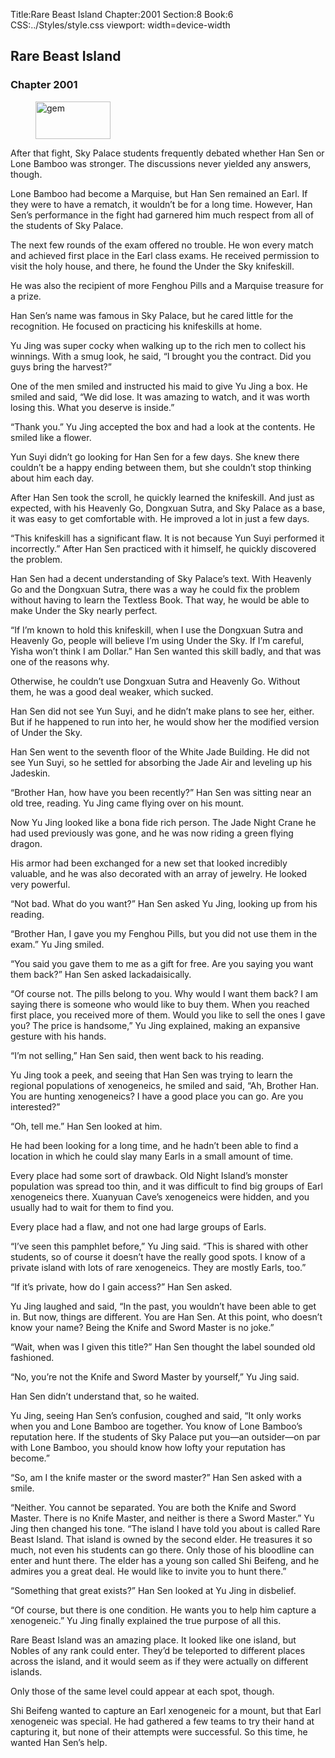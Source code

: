 Title:Rare Beast Island 
Chapter:2001 
Section:8 
Book:6 
CSS:../Styles/style.css 
viewport: width=device-width
  
## Rare Beast Island
### Chapter 2001 
<figure>
	<img src="../Images/gem.gif" alt="gem" id="gem" width="120" height="60" />
</figure>
  

  
  After that fight, Sky Palace students frequently debated whether Han Sen or Lone Bamboo was stronger. The discussions never yielded any answers, though.

Lone Bamboo had become a Marquise, but Han Sen remained an Earl. If they were to have a rematch, it wouldn’t be for a long time. However, Han Sen’s performance in the fight had garnered him much respect from all of the students of Sky Palace.

The next few rounds of the exam offered no trouble. He won every match and achieved first place in the Earl class exams. He received permission to visit the holy house, and there, he found the Under the Sky knifeskill.

He was also the recipient of more Fenghou Pills and a Marquise treasure for a prize.

Han Sen’s name was famous in Sky Palace, but he cared little for the recognition. He focused on practicing his knifeskills at home.

Yu Jing was super cocky when walking up to the rich men to collect his winnings. With a smug look, he said, “I brought you the contract. Did you guys bring the harvest?”

One of the men smiled and instructed his maid to give Yu Jing a box. He smiled and said, “We did lose. It was amazing to watch, and it was worth losing this. What you deserve is inside.”

“Thank you.” Yu Jing accepted the box and had a look at the contents. He smiled like a flower.

Yun Suyi didn’t go looking for Han Sen for a few days. She knew there couldn’t be a happy ending between them, but she couldn’t stop thinking about him each day.

After Han Sen took the scroll, he quickly learned the knifeskill. And just as expected, with his Heavenly Go, Dongxuan Sutra, and Sky Palace as a base, it was easy to get comfortable with. He improved a lot in just a few days.

“This knifeskill has a significant flaw. It is not because Yun Suyi performed it incorrectly.” After Han Sen practiced with it himself, he quickly discovered the problem.

Han Sen had a decent understanding of Sky Palace’s text. With Heavenly Go and the Dongxuan Sutra, there was a way he could fix the problem without having to learn the Textless Book. That way, he would be able to make Under the Sky nearly perfect.

“If I’m known to hold this knifeskill, when I use the Dongxuan Sutra and Heavenly Go, people will believe I’m using Under the Sky. If I’m careful, Yisha won’t think I am Dollar.” Han Sen wanted this skill badly, and that was one of the reasons why.

Otherwise, he couldn’t use Dongxuan Sutra and Heavenly Go. Without them, he was a good deal weaker, which sucked.

Han Sen did not see Yun Suyi, and he didn’t make plans to see her, either. But if he happened to run into her, he would show her the modified version of Under the Sky.

Han Sen went to the seventh floor of the White Jade Building. He did not see Yun Suyi, so he settled for absorbing the Jade Air and leveling up his Jadeskin.

“Brother Han, how have you been recently?” Han Sen was sitting near an old tree, reading. Yu Jing came flying over on his mount.

Now Yu Jing looked like a bona fide rich person. The Jade Night Crane he had used previously was gone, and he was now riding a green flying dragon.

His armor had been exchanged for a new set that looked incredibly valuable, and he was also decorated with an array of jewelry. He looked very powerful.

“Not bad. What do you want?” Han Sen asked Yu Jing, looking up from his reading.

“Brother Han, I gave you my Fenghou Pills, but you did not use them in the exam.” Yu Jing smiled.

“You said you gave them to me as a gift for free. Are you saying you want them back?” Han Sen asked lackadaisically.

“Of course not. The pills belong to you. Why would I want them back? I am saying there is someone who would like to buy them. When you reached first place, you received more of them. Would you like to sell the ones I gave you? The price is handsome,” Yu Jing explained, making an expansive gesture with his hands.

“I’m not selling,” Han Sen said, then went back to his reading.

Yu Jing took a peek, and seeing that Han Sen was trying to learn the regional populations of xenogeneics, he smiled and said, “Ah, Brother Han. You are hunting xenogeneics? I have a good place you can go. Are you interested?”

“Oh, tell me.” Han Sen looked at him.

He had been looking for a long time, and he hadn’t been able to find a location in which he could slay many Earls in a small amount of time.

Every place had some sort of drawback. Old Night Island’s monster population was spread too thin, and it was difficult to find big groups of Earl xenogeneics there. Xuanyuan Cave’s xenogeneics were hidden, and you usually had to wait for them to find you.

Every place had a flaw, and not one had large groups of Earls.

“I’ve seen this pamphlet before,” Yu Jing said. “This is shared with other students, so of course it doesn’t have the really good spots. I know of a private island with lots of rare xenogeneics. They are mostly Earls, too.”

“If it’s private, how do I gain access?” Han Sen asked.

Yu Jing laughed and said, “In the past, you wouldn’t have been able to get in. But now, things are different. You are Han Sen. At this point, who doesn’t know your name? Being the Knife and Sword Master is no joke.”

“Wait, when was I given this title?” Han Sen thought the label sounded old fashioned.

“No, you’re not the Knife and Sword Master by yourself,” Yu Jing said.

Han Sen didn’t understand that, so he waited.

Yu Jing, seeing Han Sen’s confusion, coughed and said, “It only works when you and Lone Bamboo are together. You know of Lone Bamboo’s reputation here. If the students of Sky Palace put you—an outsider—on par with Lone Bamboo, you should know how lofty your reputation has become.”

“So, am I the knife master or the sword master?” Han Sen asked with a smile.

“Neither. You cannot be separated. You are both the Knife and Sword Master. There is no Knife Master, and neither is there a Sword Master.” Yu Jing then changed his tone. “The island I have told you about is called Rare Beast Island. That island is owned by the second elder. He treasures it so much, not even his students can go there. Only those of his bloodline can enter and hunt there. The elder has a young son called Shi Beifeng, and he admires you a great deal. He would like to invite you to hunt there.”

“Something that great exists?” Han Sen looked at Yu Jing in disbelief.

“Of course, but there is one condition. He wants you to help him capture a xenogeneic.” Yu Jing finally explained the true purpose of all this.

Rare Beast Island was an amazing place. It looked like one island, but Nobles of any rank could enter. They’d be teleported to different places across the island, and it would seem as if they were actually on different islands.

Only those of the same level could appear at each spot, though.

Shi Beifeng wanted to capture an Earl xenogeneic for a mount, but that Earl xenogeneic was special. He had gathered a few teams to try their hand at capturing it, but none of their attempts were successful. So this time, he wanted Han Sen’s help.
